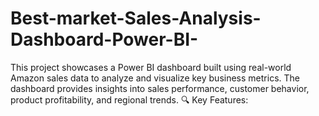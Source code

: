 # Best-market-Sales-Analysis-Dashboard-Power-BI-
This project showcases a Power BI dashboard built using real-world Amazon sales data to analyze and visualize key business metrics. The dashboard provides insights into sales performance, customer behavior, product profitability, and regional trends.  🔍 Key Features:
